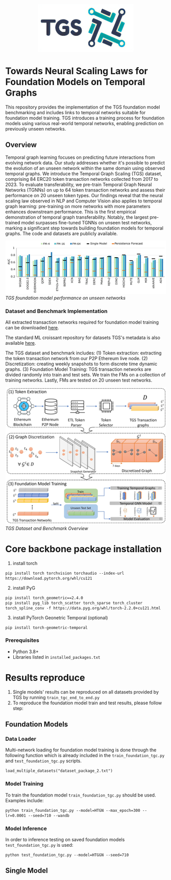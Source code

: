 <p align="center">
  <img width="300" height="150" src="https://github.com/benjaminnNgo/ScalingTGNs/blob/main/pic/TGS_Logo.png">
</p>

# Towards Neural Scaling Laws for Foundation Models on Temporal Graphs

This repository provides the implementation of the TGS foundation model benchmarking and includes links to temporal networks suitable for foundation model training. TGS introduces a training process for foundation models using various real-world temporal networks, enabling prediction on previously unseen networks.

## Overview
Temporal graph learning focuses on predicting future interactions from evolving network data. Our study addresses whether it's possible to predict the evolution of an unseen network within the same domain using observed temporal graphs. We introduce the Temporal Graph Scaling (TGS) dataset, comprising 84 ERC20 token transaction networks collected from 2017 to 2023. To evaluate transferability, we pre-train Temporal Graph Neural Networks (TGNNs) on up to 64 token transaction networks and assess their performance on 20 unseen token types. Our findings reveal that the neural scaling law observed in NLP and Computer Vision also applies to temporal graph learning: pre-training on more networks with more parameters enhances downstream performance. This is the first empirical demonstration of temporal graph transferability. Notably, the largest pre-trained model surpasses fine-tuned TGNNs on unseen test networks, marking a significant step towards building foundation models for temporal graphs. The code and datasets are publicly available.

![](https://github.com/benjaminnNgo/ScalingTGNs/blob/main/pic/img_1.png)
*TGS foundation model performance on unseen networks*

### Dataset and Benchmark Implementation 
All extracted transaction networks required for foundation model training can be downloaded [here](https://zenodo.org/doi/10.5281/zenodo.11455827).

The standard ML croissant repository for datasets TGS's metadata is also available [here](https://huggingface.co/datasets/ntgbaoo/Temporal_Graph_Scaling_TGS_Benchmark).

The TGS dataset and benchmark includes: 
(1) Token extraction: extracting the token transaction network from our P2P Ethereum live node. 
(2) Discretization: creating weekly snapshots to form discrete time dynamic graphs. 
(3) Foundation Model Training: TGS transaction networks are divided randomly into train and test sets. We train the FMs on a collection of training networks. Lastly, FMs are tested on 20 unseen test networks.

![](https://github.com/benjaminnNgo/ScalingTGNs/blob/main/pic/img_2.jpg)
*TGS Dataset and Benchmark Overview*

# Core backbone package installation

1. install torch

```
pip install torch torchvision torchaudio --index-url https://download.pytorch.org/whl/cu121
```

2. install PyG

```
pip install torch_geometric==2.4.0
pip install pyg_lib torch_scatter torch_sparse torch_cluster torch_spline_conv -f https://data.pyg.org/whl/torch-2.2.0+cu121.html
```

3. install PyTorch Geonetric Temporal (optional)

```
pip install torch-geometric-temporal
```
### Prerequisites

- Python 3.8+
- Libraries listed in `installed_packages.txt`

# Results reproduce
1. Single models' results can be reproduced on all datasets provided by TGS by running ```train_tgc_end_to_end.py```
2. To reproduce the foundation model train and test results, please follow step:
## Foundation Models
### Data Loader
Multi-network loading for  foundation model training is done through the following function which is already included in the `train_foundation_tgc.py` and `test_foundation_tgc.py` scripts.
```
load_multiple_datasets("dataset_package_2.txt")
```

### Model Training
To train the foundation model `train_foundation_tgc.py` should be used. Examples include:
```
python train_foundation_tgc.py --model=HTGN --max_epoch=300 --lr=0.0001 --seed=710 --wandb
```
### Model Inference
In order to inference testing on saved foundation models `test_foundation_tgc.py` is used:

```
python test_foundation_tgc.py --model=HTGGN --seed=710
```

## Single Model
